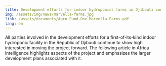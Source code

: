 ```yaml
---
title: Development efforts for indoor hydroponics farms in Djibouti continue
img: /assets/img/news/marvella-farms.jpg
link: /assets/documents/Agro-Fund-One-Marvella-Farms.pdf
lang: en
---
```


All parties involved in the development efforts for a first-of-its-kind indoor hydroponic facility in the Republic of Djibouti continue to show high interested in moving the project forward. The following article in Africa Intelligence highlights aspects of the project and emphasizes the larger development plans associated with it.
